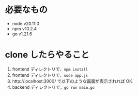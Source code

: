# 必要なもの
- node v20.11.0
- npm v10.2.4
- go v1.21.6

# clone したらやること
1. frontend ディレクトリで，`npm install`
2. frontend ディレクトリで，`node app.js`
3. http://localhost:3000/ で以下のような画面が表示されれば OK.
4. backend ディレクトリで，`go run main.go`